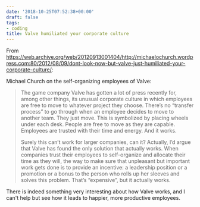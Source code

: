 ```yaml
---
date: '2018-10-25T07:52:38+00:00'
draft: false
tags:
- coding
title: Valve humiliated your corporate culture
---
```


From https://web.archive.org/web/20120913001404/http://michaelochurch.wordpress.com:80/2012/08/09/dont-look-now-but-valve-just-humiliated-your-corporate-culture/:

Michael Church on the self-organizing employees of Valve:

>The game company Valve has gotten a lot of press recently for, among other things, its unusual corporate culture in which employees are free to move to whatever project they choose. There’s no “transfer process” to go through when an employee decides to move to another team. They just move. This is symbolized by placing wheels under each desk. People are free to move as they are capable. Employees are trusted with their time and energy. And it works.
>
>Surely this can’t work for larger companies, can it? Actually, I’d argue that Valve has found the only solution that actually works. When companies trust their employees to self-organize and allocate their time as they will, the way to make sure that unpleasant but important work gets done is to provide an incentive: a leadership position or a promotion or a bonus to the person who rolls up her sleeves and solves this problem. That’s “expensive”, but it actually works.

There is indeed something very interesting about how Valve works, and I can't help but see how it leads to happier, more productive employees.
